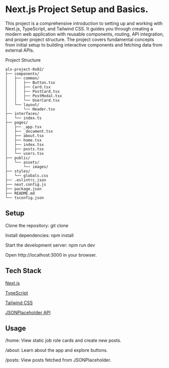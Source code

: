 # Next.js Project Setup and Basics.

This project is a comprehensive introduction to setting up and working with Next.js, TypeScript, and Tailwind CSS. It guides you through creating a modern web application with reusable components, routing, API integration, and proper project structure. The project covers fundamental concepts from initial setup to building interactive components and fetching data from external APIs.

Project Structure

```
alx-project-0x02/
├── components/
│   ├── common/
│   │   ├── Button.tsx
│   │   ├── Card.tsx
│   │   ├── PostCard.tsx
│   │   ├── PostModal.tsx
│   │   └── UserCard.tsx
│   └── layout/
│       └── Header.tsx
├── interfaces/
│   └── index.ts
├── pages/
│   ├── _app.tsx
│   ├── _document.tsx
│   ├── about.tsx
│   ├── home.tsx
│   ├── index.tsx
│   ├── posts.tsx
│   └── users.tsx
├── public/
│   └── assets/
│       └── images/
├── styles/
│   └── globals.css
├── .eslintrc.json
├── next.config.js
├── package.json
├── README.md
└── tsconfig.json
```


## Setup

Clone the repository: git clone <repo-url>

Install dependencies: npm install


Start the development server: npm run dev


Open http://localhost:3000 in your browser.


## Tech Stack

[Next.js](https://nextjs.org/)

[TypeScript](https://www.typescriptlang.org/)

[Tailwind CSS](https://tailwindcss.com/)

[JSONPlaceholder API](https://jsonplaceholder.typicode.com/)

## Usage

/home: View static job role cards and create new posts.

/about: Learn about the app and explore buttons.

/posts: View posts fetched from JSONPlaceholder.



